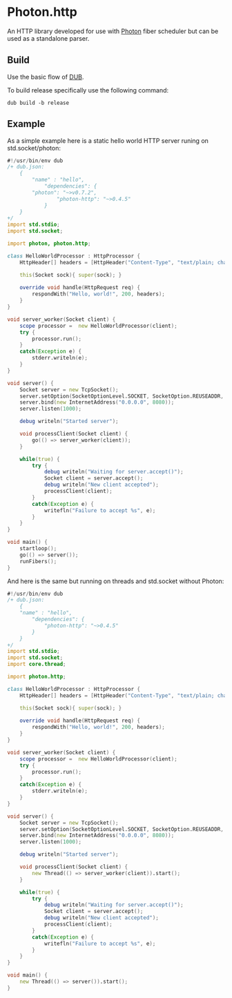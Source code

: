 # Photon.http

An HTTP library developed for use with [Photon](https://github.com/DmitryOlshansky/photon) fiber scheduler but can be used as a standalone parser.

## Build

Use the basic flow of [DUB](https://dub.pm/getting-started/first-steps/#building-a-third-party-project).

To build release specifically use the following command:
```
dub build -b release
```
## Example

As a simple example here is a static hello world HTTP server runing on std.socket/photon:

```d
#!/usr/bin/env dub
/+ dub.json:
    {
	    "name" : "hello",
            "dependencies": {
		"photon": "~>v0.7.2",
                "photon-http": "~>0.4.5"
            }
    }
+/
import std.stdio;
import std.socket;

import photon, photon.http;

class HelloWorldProcessor : HttpProcessor {
    HttpHeader[] headers = [HttpHeader("Content-Type", "text/plain; charset=utf-8")];

    this(Socket sock){ super(sock); }
    
    override void handle(HttpRequest req) {
        respondWith("Hello, world!", 200, headers);
    }
}

void server_worker(Socket client) {
    scope processor =  new HelloWorldProcessor(client);
    try {
        processor.run();
    }
    catch(Exception e) {
        stderr.writeln(e);
    }
}

void server() {
    Socket server = new TcpSocket();
    server.setOption(SocketOptionLevel.SOCKET, SocketOption.REUSEADDR, true);
    server.bind(new InternetAddress("0.0.0.0", 8080));
    server.listen(1000);

    debug writeln("Started server");

    void processClient(Socket client) {
        go(() => server_worker(client));
    }

    while(true) {
        try {
            debug writeln("Waiting for server.accept()");
            Socket client = server.accept();
            debug writeln("New client accepted");
            processClient(client);
        }
        catch(Exception e) {
            writefln("Failure to accept %s", e);
        }
    }
}

void main() {
    startloop();
    go(() => server());
    runFibers();
}

```

And here is the same but running on threads and std.socket without Photon:
```d
#!/usr/bin/env dub
/+ dub.json:
    {
	"name" : "hello",
        "dependencies": {
            "photon-http": "~>0.4.5"
        }
    }
+/
import std.stdio;
import std.socket;
import core.thread;

import photon.http;

class HelloWorldProcessor : HttpProcessor {
    HttpHeader[] headers = [HttpHeader("Content-Type", "text/plain; charset=utf-8")];

    this(Socket sock){ super(sock); }
    
    override void handle(HttpRequest req) {
        respondWith("Hello, world!", 200, headers);
    }
}

void server_worker(Socket client) {
    scope processor =  new HelloWorldProcessor(client);
    try {
        processor.run();
    }
    catch(Exception e) {
        stderr.writeln(e);
    }
}

void server() {
    Socket server = new TcpSocket();
    server.setOption(SocketOptionLevel.SOCKET, SocketOption.REUSEADDR, true);
    server.bind(new InternetAddress("0.0.0.0", 8080));
    server.listen(1000);

    debug writeln("Started server");

    void processClient(Socket client) {
        new Thread(() => server_worker(client)).start();
    }

    while(true) {
        try {
            debug writeln("Waiting for server.accept()");
            Socket client = server.accept();
            debug writeln("New client accepted");
            processClient(client);
        }
        catch(Exception e) {
            writefln("Failure to accept %s", e);
        }
    }
}

void main() {
    new Thread(() => server()).start();
}

```




